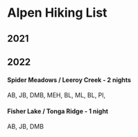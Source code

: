 # Alpen Hiking List

## 2021


## 2022
#### Spider Meadows / Leeroy Creek - 2 nights
AB, JB, DMB, MEH, BL, ML, BL, Pl,

#### Fisher Lake / Tonga Ridge - 1 night
AB, JB, DMB

